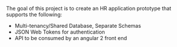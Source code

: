 The goal of this project is to create an HR application prototype that supports the following:

- Multi-tenancy/Shared Database, Separate Schemas
- JSON Web Tokens for authentication
- API to be consumed by an angular 2 front end
